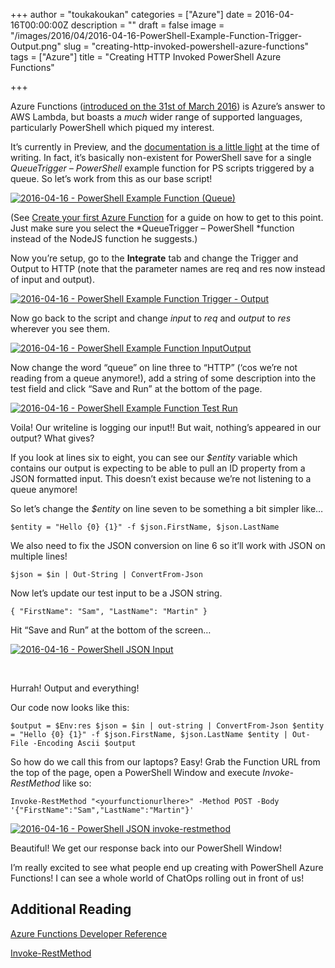 +++
author = "toukakoukan"
categories = ["Azure"]
date = 2016-04-16T00:00:00Z
description = ""
draft = false
image = "/images/2016/04/2016-04-16-PowerShell-Example-Function-Trigger-Output.png"
slug = "creating-http-invoked-powershell-azure-functions"
tags = ["Azure"]
title = "Creating HTTP Invoked PowerShell Azure Functions"

+++

Azure Functions ([introduced on the 31st of March 2016](https://azure.microsoft.com/en-us/blog/introducing-azure-functions/)) is Azure’s answer to AWS Lambda, but boasts a *much* wider range of supported languages, particularly PowerShell which piqued my interest.

It’s currently in Preview, and the [documentation is a little light](https://azure.microsoft.com/en-us/documentation/articles/functions-reference/) at the time of writing. In fact, it’s basically non-existent for PowerShell save for a single *QueueTrigger – PowerShell* example function for PS scripts triggered by a queue. So let’s work from this as our base script!

[![2016-04-16 - PowerShell Example Function (Queue)](/images/2016/04/2016-04-16-PowerShell-Example-Function-Queue.png)](/images/2016/04/2016-04-16-PowerShell-Example-Function-Queue.png)

(See [Create your first Azure Function](https://azure.microsoft.com/en-us/documentation/articles/functions-create-first-azure-function/) for a guide on how to get to this point. Just make sure you select the *QueueTrigger – PowerShell *function instead of the NodeJS function he suggests.)

Now you’re setup, go to the **Integrate** tab and change the Trigger and Output to HTTP (note that the parameter names are req and res now instead of input and output).

[![2016-04-16 - PowerShell Example Function Trigger - Output](/images/2016/04/2016-04-16-PowerShell-Example-Function-Trigger-Output.png)](/images/2016/04/2016-04-16-PowerShell-Example-Function-Trigger-Output.png)

Now go back to the script and change *input* to *req* and *output* to *res* wherever you see them.

[![2016-04-16 - PowerShell Example Function InputOutput](/images/2016/04/2016-04-16-PowerShell-Example-Function-InputOutput.png)](/images/2016/04/2016-04-16-PowerShell-Example-Function-InputOutput.png)

Now change the word “queue” on line three to “HTTP” (‘cos we’re not reading from a queue anymore!), add a string of some description into the test field and click “Save and Run” at the bottom of the page.

[![2016-04-16 - PowerShell Example Function Test Run](/images/2016/04/2016-04-16-PowerShell-Example-Function-Test-Run-1.png)](/images/2016/04/2016-04-16-PowerShell-Example-Function-Test-Run-1.png)

Voila! Our writeline is logging our input!! But wait, nothing’s appeared in our output? What gives?

If you look at lines six to eight, you can see our *$entity* variable which contains our output is expecting to be able to pull an ID property from a JSON formatted input. This doesn’t exist because we’re not listening to a queue anymore!

So let’s change the *$entity* on line seven to be something a bit simpler like…

```
$entity = "Hello {0} {1}" -f $json.FirstName, $json.LastName
```

We also need to fix the JSON conversion on line 6 so it’ll work with JSON on multiple lines!
```
$json = $in | Out-String | ConvertFrom-Json
```
Now let’s update our test input to be a JSON string.
```
{ "FirstName": "Sam", "LastName": "Martin" }
```
Hit “Save and Run” at the bottom of the screen…

[![2016-04-16 - PowerShell JSON Input](/images/2016/04/2016-04-16-PowerShell-JSON-Input.png)](/images/2016/04/2016-04-16-PowerShell-JSON-Input.png)

 

Hurrah! Output and everything!

Our code now looks like this:
```$in = Get-Content $Env:req [Console]::WriteLine("Powershell script processed HTTP message '$in'")  
$output = $Env:res $json = $in | out-string | ConvertFrom-Json $entity = "Hello {0} {1}" -f $json.FirstName, $json.LastName $entity | Out-File -Encoding Ascii $output
```

So how do we call this from our laptops? Easy! Grab the Function URL from the top of the page, open a PowerShell Window and execute *Invoke-RestMethod* like so:
```
Invoke-RestMethod "<yourfunctionurlhere>" -Method POST -Body '{"FirstName":"Sam","LastName":"Martin"}'
```

[![2016-04-16 - PowerShell JSON invoke-restmethod](/images/2016/04/2016-04-16-PowerShell-JSON-invoke-restmethod.png)](/images/2016/04/2016-04-16-PowerShell-JSON-invoke-restmethod.png)

Beautiful! We get our response back into our PowerShell Window!

I’m really excited to see what people end up creating with PowerShell Azure Functions! I can see a whole world of ChatOps rolling out in front of us!


## Additional Reading

[Azure Functions Developer Reference](https://azure.microsoft.com/en-us/documentation/articles/functions-reference/)

[Invoke-RestMethod](https://www.google.co.uk/webhp?sourceid=chrome-instant&ion=1&espv=2&ie=UTF-8#q=invoke-restmethod)

